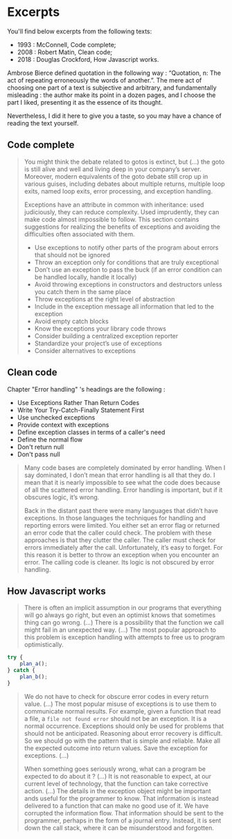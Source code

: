 # Excerpts

You'll find below excerpts from the following texts:

* 1993 : McConnell, Code complete;
* 2008 : Robert Matin, Clean code;
* 2018 : Douglas Crockford, How Javascript works.

Ambrose Bierce defined quotation in the following way : “Quotation, n: The act of repeating erroneously the words of another.”.
The mere act of choosing one part of a text is subjective and arbitrary, and fundamentally misleading : the author make its point in a dozen pages, and I choose the part I liked, presenting it as the essence of its thought.

Nevertheless, I did it here to give you a taste, so you may have a chance of reading the text yourself.

## Code complete

> You might think the debate related to gotos is extinct, but (...) the goto is still alive and well and living deep in your company’s server. Moreover, modern equivalents of the goto debate still crop up in various guises, including debates about multiple returns, multiple loop exits, named loop exits, error processing, and exception handling.
>
> Exceptions have an attribute in common with inheritance: used judiciously, they can reduce complexity. Used imprudently, they can make code almost impossible to follow. This section contains suggestions for realizing the benefits of exceptions and avoiding the difficulties often associated with them.
>
> * Use exceptions to notify other parts of the program about errors that should not be ignored
> * Throw an exception only for conditions that are truly exceptional
> * Don’t use an exception to pass the buck (if an error condition can be handled locally, handle it locally)
> * Avoid throwing exceptions in constructors and destructors unless you catch them in the same place
> * Throw exceptions at the right level of abstraction
> * Include in the exception message all information that led to the exception
> * Avoid empty catch blocks
> * Know the exceptions your library code throws
> * Consider building a centralized exception reporter
> * Standardize your project’s use of exceptions
> * Consider alternatives to exceptions

## Clean code

Chapter "Error handling" 's headings are the following :

* Use Exceptions Rather Than Return Codes
* Write Your Try-Catch-Finally Statement First
* Use unchecked exceptions
* Provide context with exceptions
* Define exception classes in terms of a caller's need
* Define the normal flow
* Don't return null
* Don't pass null

> Many code bases are completely dominated by error handling. When I say dominated, I don’t mean that error handling is all that they do. I mean that it is nearly impossible to see what the code does because of all the scattered error handling. Error handling is important, but if it obscures logic, it’s wrong.
>
> Back in the distant past there were many languages that didn’t have exceptions. In those languages the techniques for handling and reporting errors were limited. You either set an error flag or returned an error code that the caller could check. The problem with these approaches is that they clutter the caller. The caller must check for errors immediately after the call. Unfortunately, it’s easy to forget. For this reason it is better to throw an exception when you encounter an error. The calling code is cleaner. Its logic is not obscured by error handling.

## How Javascript works

> There is often an implicit assumption in our programs that everything will go always go right, but even an optimist knows that sometimes thing can go wrong. (...) There is a possibility that the function we call might fail in an unexpected way.  (...) The most popular approach to this problem is exception handling with attempts to free us to program optimistically.

```javascript
try {
    plan_a();
} catch {
    plan_b();
}
```

> We do not have to check for obscure error codes in every return value. (...)
> The most popular misuse of exceptions is to use them to communicate normal results. For example, given a function that read a file, a `file not found error` should not be an exception. It is a normal occurrence. Exceptions should only be used for problems that should not be anticipated.
> Reasoning about error recovery is difficult. So we should go with the pattern that is simple and reliable. Make all the expected outcome into return values. Save the exception for exceptions. (...)
>
> When something goes seriously wrong, what can a program be expected to do about it ? (...)
> It is not reasonable to expect, at our current level of technology, that the function can take corrective action. (...)
> The details in the exception object might be important ands useful for the programmer to know. That information is instead delivered to a function that can make no good use of it. We have corrupted the information flow. That information should be sent to the programmer, perhaps in the form of a journal entry. Instead, it is sent down the call stack, where it can be misunderstood and forgotten.

[//]: # (TODO: Ajouter le passage sur l'appelant qui ne sait pas quoi faire parce qu'il n'a pas le contexte.)
